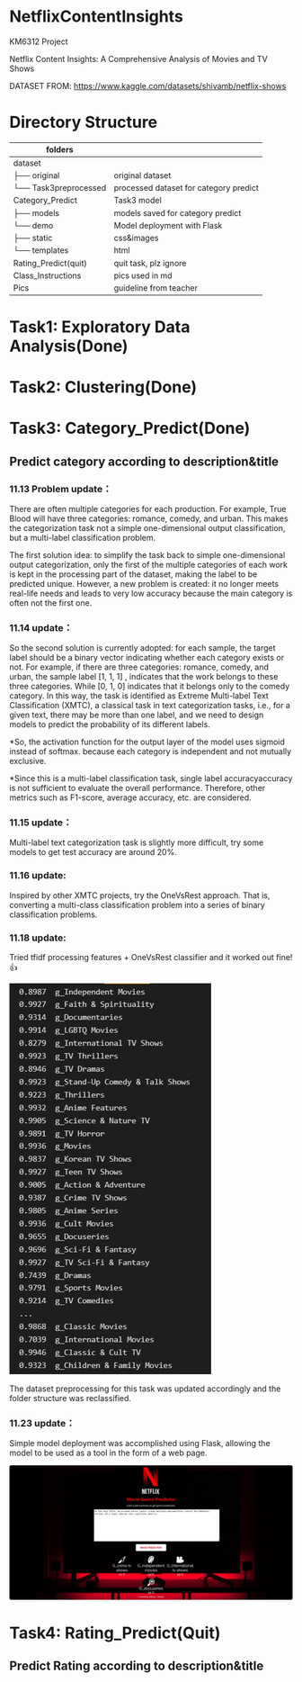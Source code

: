 # NetflixContentInsights
KM6312 Project

Netflix Content Insights: A Comprehensive Analysis of Movies and TV Shows

DATASET FROM: https://www.kaggle.com/datasets/shivamb/netflix-shows

# Directory Structure
| folders               |                   |
|-----------------------|-------------------|
| dataset               |                     |
| ├── original          | original dataset   |
| └── Task3preprocessed | processed dataset for category predict |
| Category_Predict      | Task3 model       | 
| ├── models          | models saved for category predict |
| └── demo            | Model deployment with Flask  |
|	├── static      | css&images |
|	└── templates      | html |
| Rating_Predict(quit)    | quit task, plz ignore |
| Class_Instructions      | pics used in md |
| Pics          | guideline from teacher |
# Task1: Exploratory Data Analysis(Done)
# Task2: Clustering(Done)
# Task3: Category_Predict(Done)
## Predict category according to description&title

### 11.13 Problem update：

There are often multiple categories for each production. For example, True Blood will have three categories: romance, comedy, and urban. This makes the categorization task not a simple one-dimensional output classification, but a multi-label classification problem.

The first solution idea: to simplify the task back to simple one-dimensional output categorization, only the first of the multiple categories of each work is kept in the processing part of the dataset, making the label to be predicted unique. However, a new problem is created: it no longer meets real-life needs and leads to very low accuracy because the main category is often not the first one.

### 11.14 update：

So the second solution is currently adopted: for each sample, the target label should be a binary vector indicating whether each category exists or not. For example, if there are three categories: romance, comedy, and urban, the sample label [1, 1, 1] , indicates that the work belongs to these three categories. While [0, 1, 0] indicates that it belongs only to the comedy category. In this way, the task is identified as Extreme Multi-label Text Classification (XMTC), a classical task in text categorization tasks, i.e., for a given text, there may be more than one label, and we need to design models to predict the probability of its different labels.

*So, the activation function for the output layer of the model uses sigmoid instead of softmax. because each category is independent and not mutually exclusive.

*Since this is a multi-label classification task, single label accuracyaccuracy is not sufficient to evaluate the overall performance. Therefore, other metrics such as F1-score, average accuracy, etc. are considered.

### 11.15 update：

Multi-label text categorization task is slightly more difficult, try some models to get test accuracy are around 20%.

### 11.16 update:

Inspired by other XMTC projects, try the OneVsRest approach. That is, converting a multi-class classification problem into a series of binary classification problems.

### 11.18 update:

Tried tfidf processing features + OneVsRest classifier and it worked out fine!👍

![Current resluts](Pics/task3result.png)

The dataset preprocessing for this task was updated accordingly and the folder structure was reclassified.

### 11.23 update：

Simple model deployment was accomplished using Flask, allowing the model to be used as a tool in the form of a web page.

![Template page layout](Pics/demo.png)

# Task4: Rating_Predict(Quit)
## Predict Rating according to description&title
